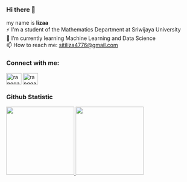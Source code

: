 ### Hi there 👋
my name is **lizaa** <br>
⚡ I'm a student of the Mathematics Department at Sriwijaya University <br>
🌱 I’m currently learning Machine Learning and Data Science <br>
📫 How to reach me: sitiliza4776@gmail.com <br>

<!--Feel free to connect with me on [LinkedIn](https://www.linkedin.com/in/sitilizla/) -->

<h3 align="left">Connect with me:</h3>
<p align="left">
<a href="https://www.linkedin.com/in/sitilizla/" target="blank"><img align="center" src="https://raw.githubusercontent.com/rahuldkjain/github-profile-readme-generator/master/src/images/icons/Social/linked-in-alt.svg" alt="rangga saputra" height="30" width="40" /></a>
<a href="https://www.instagram.com/lizasizas/" target="blank"><img align="center" src="https://raw.githubusercontent.com/rahuldkjain/github-profile-readme-generator/master/src/images/icons/Social/instagram.svg" alt="rangga_saputra37" height="30" width="40" /></a>
</p>

### Github Statistic
<p align="left">
<a href="https://github.com/lizasizas">
  <img height="180em" src="https://github-readme-stats-eight-theta.vercel.app/api?username=lizasizas&show_icons=true&theme=algolia&include_all_commits=true&count_private=true"/>
  <img height="180em" src="https://github-readme-stats-eight-theta.vercel.app/api/top-langs/?username=lizasizas&layout=compact&langs_count=8&theme=algolia"/>
</a>
</p>
<!--
**lizasizas/lizasizas** is a ✨ _special_ ✨ repository because its `README.md` (this file) appears on your GitHub profile.

Here are some ideas to get you started:

- 🔭 I’m currently working on ...
- 🌱 I’m currently learning ...
- 👯 I’m looking to collaborate on ...
- 🤔 I’m looking for help with ...
- 💬 Ask me about ...
- 📫 How to reach me: ...
- 😄 Pronouns: ...
- ⚡ Fun fact: ...
-->
